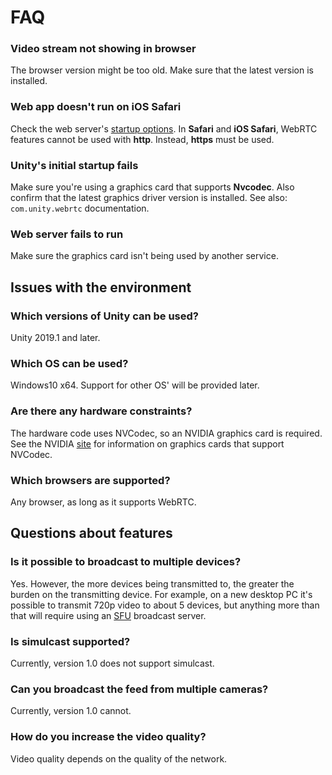 # FAQ

### Video stream not showing in browser

The browser version might be too old. Make sure that the latest version is installed.

### Web app doesn't run on iOS Safari 

Check the web server's [startup options](webserver.md). In **Safari** and **iOS Safari**, WebRTC features cannot be used with **http**. Instead, **https** must be used.

### Unity's initial startup fails

Make sure you're using a graphics card that supports **Nvcodec**. Also confirm that the latest graphics driver version is installed. See also: `com.unity.webrtc` documentation.

### Web server fails to run 

Make sure the graphics card isn't being used by another service. 

## Issues with the environment

### Which versions of Unity can be used?

Unity 2019.1 and later.

### Which OS can be used?

Windows10 x64. Support for other OS' will be provided later.

### Are there any hardware constraints?

The hardware code uses NVCodec, so an NVIDIA graphics card is required. See the NVIDIA [site](https://developer.nvidia.com/video-encode-decode-gpu-support-matrix) for information on graphics cards that support NVCodec.

### Which browsers are supported?

Any browser, as long as it supports WebRTC.

## Questions about features

### Is it possible to broadcast to multiple devices?

Yes. However, the more devices being transmitted to, the greater the burden on the transmitting device. For example, on a new desktop PC it's possible to transmit 720p video to about 5 devices, but anything more than that will require using an [SFU](https://webrtcglossary.com/sfu/) broadcast server.

### Is simulcast supported?

Currently, version 1.0 does not support simulcast.

### Can you broadcast the feed from multiple cameras?

Currently, version 1.0 cannot.

### How do you increase the video quality?

Video quality depends on the quality of the network. 


